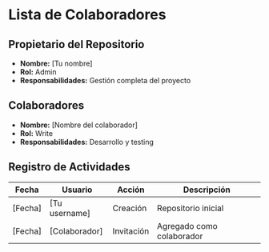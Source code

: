 # Lista de Colaboradores
## Propietario del Repositorio
- **Nombre:** [Tu nombre]
- **Rol:** Admin
- **Responsabilidades:** Gestión completa del proyecto
## Colaboradores
- **Nombre:** [Nombre del colaborador]
- **Rol:** Write
- **Responsabilidades:** Desarrollo y testing
## Registro de Actividades
| Fecha | Usuario | Acción | Descripción |
|-------|---------|--------|-------------|
| [Fecha] | [Tu username] | Creación | Repositorio inicial |
| [Fecha] | [Colaborador] | Invitación | Agregado como colaborador |